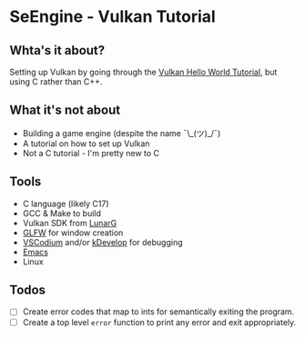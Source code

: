 # SeEngine - Vulkan Tutorial

## Whta's it about?

Setting up Vulkan by going through the [Vulkan Hello World Tutorial](https://vulkan-tutorial.com/Introduction), but using C rather than C++.

## What it's not about

* Building a game engine (despite the name ¯\\\_(ツ)_/¯)
* A tutorial on how to set up Vulkan
* Not a C tutorial - I'm pretty new to C

## Tools

* C language (likely C17)
* GCC & Make to build
* Vulkan SDK from [LunarG](https://www.lunarg.com/vulkan-sdk/)
* [GLFW](https://glfw.org) for window creation
* [VSCodium](https://vscodium.com) and/or [kDevelop](https://www.kdevelop.org) for debugging
* [Emacs](https://www.gnu.org/software/emacs/)
* Linux

## Todos

- [ ] Create error codes that map to ints for semantically exiting the program.
- [ ] Create a top level `error` function to print any error and exit appropriately.
